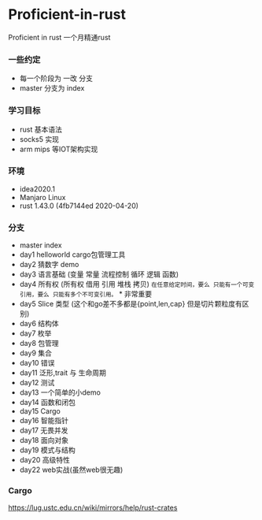 # Proficient-in-rust
Proficient in rust 一个月精通rust

### 一些约定
- 每一个阶段为 一改 分支  
- master 分支为 index

### 学习目标
- rust 基本语法
- socks5 实现
- arm  mips 等IOT架构实现

### 环境
- idea2020.1 
- Manjaro Linux
- rust 1.43.0 (4fb7144ed 2020-04-20)


### 分支
- master  index
- day1    helloworld cargo包管理工具
- day2    猜数字 demo
- day3    语言基础 (变量 常量 流程控制  循环 逻辑  函数)
- day4    所有权  (所有权 借用 引用 堆栈 拷贝) `在任意给定时间，要么 只能有一个可变引用，要么 只能有多个不可变引用。` * 非常重要  
- day5    Slice 类型 (这个和go差不多都是{point,len,cap} 但是切片颗粒度有区别)
- day6    结构体
- day7    枚举
- day8    包管理
- day9    集合
- day10   错误
- day11   泛形,trait 与 生命周期
- day12   测试
- day13   一个简单的小demo
- day14   函数和闭包
- day15   Cargo
- day16   智能指针
- day17   无畏并发
- day18   面向对象
- day19   模式与结构
- day20   高级特性
- day22   web实战(虽然web很无趣)
### Cargo
https://lug.ustc.edu.cn/wiki/mirrors/help/rust-crates